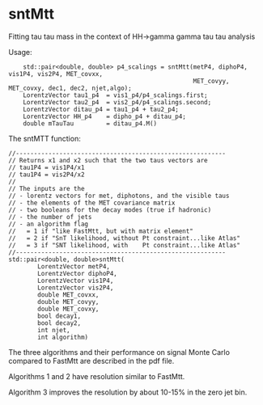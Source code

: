 # sntMtt
Fitting tau tau mass in the context of HH->gamma gamma tau tau analysis

Usage:
```
    std::pair<double, double> p4_scalings = sntMtt(metP4, diphoP4, vis1P4, vis2P4, MET_covxx,
                                                   MET_covyy, MET_covxy, dec1, dec2, njet,algo);
    LorentzVector tau1_p4  = vis1_p4/p4_scalings.first;
    LorentzVector tau2_p4  = vis2_p4/p4_scalings.second;
    LorentzVector ditau_p4 = tau1_p4 + tau2_p4;
    LorentzVector HH_p4    = dipho_p4 + ditau_p4;
    double mTauTau         = ditau_p4.M()
```
The sntMTT function:
```
//----------------------------------------------------------
// Returns x1 and x2 such that the two taus vectors are
// tau1P4 = vis1P4/x1
// tau1P4 = vis2P4/x2
//
// The inputs are the
// - lorentz vectors for met, diphotons, and the visible taus
// - the elements of the MET covariance matrix
// - two booleans for the decay modes (true if hadronic)
// - the number of jets
// - an algorithm flag
//   = 1 if "like FastMtt, but with matrix element"
//   = 2 if "SnT likelihood, without Pt constraint...like Atlas"
//   = 3 if "SNT likelihood, with    Pt constraint...like Atlas"
//----------------------------------------------------------
std::pair<double, double>sntMtt(
        LorentzVector metP4,
        LorentzVector diphoP4,
        LorentzVector vis1P4,
        LorentzVector vis2P4,
        double MET_covxx,
        double MET_covyy,
        double MET_covxy,
        bool decay1,
        bool decay2,
        int njet,
        int algorithm)
```
The three algorithms and their performance on signal Monte Carlo compared to FastMtt are described in the pdf file. 

Algorithms 1 and 2 have resolution similar to FastMtt.

Algorithm 3 improves the resolution by about 10-15% in the zero jet bin.


